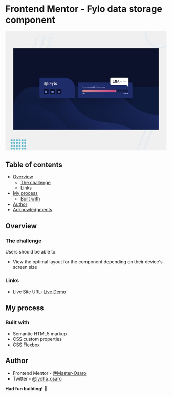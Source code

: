 # Frontend Mentor - Fylo data storage component

![Design preview for the Fylo data storage component coding challenge](./design/desktop-preview.jpg)

## Table of contents

- [Overview](#overview)
  - [The challenge](#the-challenge)
  - [Links](#links)
- [My process](#my-process)
  - [Built with](#built-with)
- [Author](#author)
- [Acknowledgments](#acknowledgments)


## Overview

### The challenge

Users should be able to:

- View the optimal layout for the component depending on their device's screen size



### Links

- Live Site URL: [Live Demo](https://fylo-data-storage-component-o.netlify.app/)

## My process

### Built with

- Semantic HTML5 markup
- CSS custom properties
- CSS Flexbox




## Author
- Frontend Mentor - [@Master-Osaro](https://www.frontendmentor.io/profile/yourusername)
- Twitter - [@iyoha_osaro](https://www.twitter.com/yourusername)

**Had fun building!** 🚀
